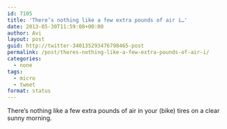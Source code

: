 ```yaml
---
id: 7105
title: 'There’s nothing like a few extra pounds of air i…'
date: 2013-05-30T11:59:08+00:00
author: Avi
layout: post
guid: http://twitter-340135293476798465-post
permalink: /post/theres-nothing-like-a-few-extra-pounds-of-air-i/
categories:
  - none
tags:
  - micro
  - tweet
format: status
---
```

There’s nothing like a few extra pounds of air in your (bike) tires on a clear sunny morning.